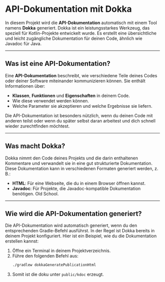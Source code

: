 # API-Dokumentation mit Dokka

In diesem Projekt wird die **API-Dokumentation** automatisch mit einem Tool namens **Dokka** generiert. Dokka ist ein leistungsstarkes Werkzeug, das speziell für Kotlin-Projekte entwickelt wurde. Es erstellt eine übersichtliche und leicht zugängliche Dokumentation für deinen Code, ähnlich wie Javadoc für Java.

---

## Was ist eine API-Dokumentation?

Eine **API-Dokumentation** beschreibt, wie verschiedene Teile deines Codes oder deiner Software miteinander kommunizieren können. Sie enthält Informationen über:
- **Klassen**, **Funktionen** und **Eigenschaften** in deinem Code.
- Wie diese verwendet werden können.
- Welche Parameter sie akzeptieren und welche Ergebnisse sie liefern.

Die API-Dokumentation ist besonders nützlich, wenn du deinen Code mit anderen teilst oder wenn du später selbst daran arbeitest und dich schnell wieder zurechtfinden möchtest.

---

## Was macht Dokka?

Dokka nimmt den Code deines Projekts und die darin enthaltenen Kommentare und verwandelt sie in eine gut strukturierte Dokumentation. Diese Dokumentation kann in verschiedenen Formaten generiert werden, z. B.:
- **HTML**: Für eine Webseite, die du in einem Browser öffnen kannst.
- **Javadoc**: Für Projekte, die Javadoc-kompatible Dokumentation benötigen. Old School.

---

## Wie wird die API-Dokumentation generiert?

Die API-Dokumentation wird automatisch generiert, wenn du den entsprechenden Gradle-Befehl ausführst. In der Regel ist Dokka bereits in deinem Projekt konfiguriert. Hier ist ein Beispiel, wie du die Dokumentation erstellen kannst:

1. Öffne ein Terminal in deinem Projektverzeichnis.
2. Führe den folgenden Befehl aus:
   ```bash
   ./gradlew dokkaGeneratePublicationHtml
3. Somit ist die doku unter `public/kdoc` erzeugt.
